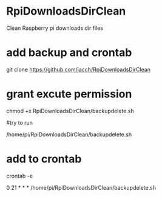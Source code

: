 # RpiDownloadsDirClean
Clean Raspberry pi downloads dir files

# add backup and crontab 

git clone https://github.com/jacch/RpiDownloadsDirClean

# grant excute permission

chmod +x RpiDownloadsDirClean/backupdelete.sh

#try to run

/home/pi/RpiDownloadsDirClean/backupdelete.sh

# add to crontab

crontab -e

0 21 * * * /home/pi/RpiDownloadsDirClean/backupdelete.sh
